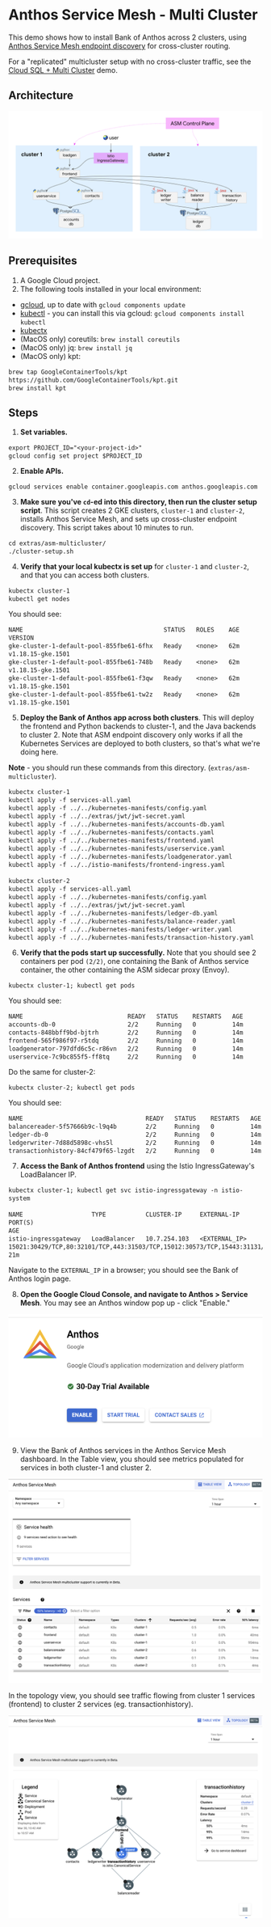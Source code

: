 # Anthos Service Mesh - Multi Cluster

This demo shows how to install Bank of Anthos across 2 clusters, using [Anthos Service Mesh endpoint discovery](https://cloud.google.com/service-mesh/docs/managed-control-plane#configure_endpoint_discovery_only_for_multi-cluster_installations) for cross-cluster routing.

For a "replicated" multicluster setup with no cross-cluster traffic, see the [Cloud SQL + Multi Cluster](/extras/cloudsql-multicluster) demo.

## Architecture

![architecture](screenshots/architecture.png)


## Prerequisites

1. A Google Cloud project.
2. The following tools installed in your local environment:
- [gcloud](https://cloud.google.com/sdk/docs/install), up to date with `gcloud components update`
- [kubectl](https://cloud.google.com/sdk/gcloud/reference/components/install) - you can install this via gcloud: `gcloud components install kubectl`
- [kubectx](https://github.com/ahmetb/kubectx#installation)
- (MacOS only) coreutils: `brew install coreutils`
- (MacOS only) jq: `brew install jq`
- (MacOS only) kpt:
```
brew tap GoogleContainerTools/kpt https://github.com/GoogleContainerTools/kpt.git
brew install kpt
```

## Steps

1. **Set variables.**

```
export PROJECT_ID="<your-project-id>"
gcloud config set project $PROJECT_ID
```


2. **Enable APIs.**

```
gcloud services enable container.googleapis.com anthos.googleapis.com
```

3. **Make sure you've `cd`-ed into this directory, then run the cluster setup script**. This script creates 2 GKE clusters, `cluster-1` and `cluster-2`, installs Anthos Service Mesh, and sets up cross-cluster endpoint discovery. This script takes about 10 minutes to run.

```
cd extras/asm-multicluster/
./cluster-setup.sh
```

4. **Verify that your local kubectx is set up** for `cluster-1` and `cluster-2`, and that you can access both clusters.

```
kubectx cluster-1
kubectl get nodes
```

You should see:

```
NAME                                       STATUS   ROLES    AGE   VERSION
gke-cluster-1-default-pool-855fbe61-6fhx   Ready    <none>   62m   v1.18.15-gke.1501
gke-cluster-1-default-pool-855fbe61-748b   Ready    <none>   62m   v1.18.15-gke.1501
gke-cluster-1-default-pool-855fbe61-f3qw   Ready    <none>   62m   v1.18.15-gke.1501
gke-cluster-1-default-pool-855fbe61-tw2z   Ready    <none>   62m   v1.18.15-gke.1501
```

5. **Deploy the Bank of Anthos app across both clusters**. This will deploy the frontend and Python backends to cluster-1, and the Java backends to cluster 2. Note that ASM endpoint discovery only works if all the Kubernetes Services are deployed to both clusters, so that's what we're doing here.

**Note** - you should run these commands from this directory. (`extras/asm-multicluster`).

```
kubectx cluster-1
kubectl apply -f services-all.yaml
kubectl apply -f ../../kubernetes-manifests/config.yaml
kubectl apply -f ../../extras/jwt/jwt-secret.yaml
kubectl apply -f ../../kubernetes-manifests/accounts-db.yaml
kubectl apply -f ../../kubernetes-manifests/contacts.yaml
kubectl apply -f ../../kubernetes-manifests/frontend.yaml
kubectl apply -f ../../kubernetes-manifests/userservice.yaml
kubectl apply -f ../../kubernetes-manifests/loadgenerator.yaml
kubectl apply -f ../../istio-manifests/frontend-ingress.yaml

kubectx cluster-2
kubectl apply -f services-all.yaml
kubectl apply -f ../../kubernetes-manifests/config.yaml
kubectl apply -f ../../extras/jwt/jwt-secret.yaml
kubectl apply -f ../../kubernetes-manifests/ledger-db.yaml
kubectl apply -f ../../kubernetes-manifests/balance-reader.yaml
kubectl apply -f ../../kubernetes-manifests/ledger-writer.yaml
kubectl apply -f ../../kubernetes-manifests/transaction-history.yaml
```

6. **Verify that the pods start up successfully.** Note that you should see 2 containers per pod `(2/2)`, one containing the Bank of Anthos service container, the other containing the ASM sidecar proxy (Envoy).

```
kubectx cluster-1; kubectl get pods
```

You should see:

```
NAME                             READY   STATUS    RESTARTS   AGE
accounts-db-0                    2/2     Running   0          14m
contacts-848bbff9bd-bjtrh        2/2     Running   0          14m
frontend-565f986f97-r5tdq        2/2     Running   0          14m
loadgenerator-797dfd6c5c-r86vn   2/2     Running   0          14m
userservice-7c9bc855f5-ff8tq     2/2     Running   0          14m
```

Do the same for cluster-2:

```
kubectx cluster-2; kubectl get pods
```

You should see:

```
NAME                                  READY   STATUS    RESTARTS   AGE
balancereader-5f57666b9c-l9q4b        2/2     Running   0          14m
ledger-db-0                           2/2     Running   0          14m
ledgerwriter-7d88d5898c-vhs5l         2/2     Running   0          14m
transactionhistory-84cf479f65-lzgdt   2/2     Running   0          14m
```

7. **Access the Bank of Anthos frontend** using the Istio IngressGateway's LoadBalancer IP.

```
kubectx cluster-1; kubectl get svc istio-ingressgateway -n istio-system

NAME                   TYPE           CLUSTER-IP     EXTERNAL-IP     PORT(S)                                                                      AGE
istio-ingressgateway   LoadBalancer   10.7.254.103   <EXTERNAL_IP>  15021:30429/TCP,80:32101/TCP,443:31503/TCP,15012:30573/TCP,15443:31131/TCP   21m
```

Navigate to the `EXTERNAL_IP` in a browser; you should see the Bank of Anthos login page.

8. **Open the Google Cloud Console, and navigate to Anthos > Service Mesh**. You may see an Anthos window pop up - click "Enable."

![enable anthos](screenshots/enable-anthos.png)


9. View the Bank of Anthos services in the Anthos Service Mesh dashboard. In the Table view, you should see metrics populated for services in both cluster-1 and cluster 2.

![table](screenshots/asm-table.png)


In the topology view, you should see traffic flowing from cluster 1 services (frontend) to cluster 2 services (eg. transactionhistory).

![topology](screenshots/asm-topology.png)
